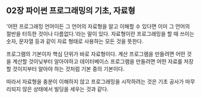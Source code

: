 ## 02장 파이썬 프로그래밍의 기초, 자료형
'어떤 프로그래밍 언어이든 그 언어의 자료형을 알고 이해할 수 있다면 이미 그 언어의 절반을 터득한 것이나 다름없다.'라는 말이 있다. 자료형이란 프로그래밍을 할 때 쓰이는 숫자, 문자열 등과 같이 자료 형태로 사용하는 모든 것을 뜻한다.

프로그램의 기본이자 핵심 단위가 바로 자료형이다. 계산 프로그램을 만들려면 어떤 것을 계산할 것이닞부터 알아야하고 데이터베이스 프로그램을 만들려면 어떤 자료를 저장할 것이지부터 알아야 하는 것처럼 기본 중의 기본이다.

따라서 자료형을 충분이 이해하지 않고 프로그래밍을 시작하려는 것은 기초 공사가 마무리되지 않은 상태에서 빌딩을 세우는 것과 같다.